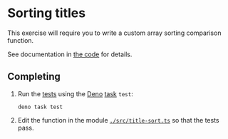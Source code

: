 # Sorting titles

This exercise will require you to write a custom array sorting comparison
function.

See documentation in [the code](./src/title-sort.ts) for details.


## Completing

1. Run the [tests](https://deno.land/manual@v1.20.3/testing) using the
[Deno](https://deno.land/)
[task](https://deno.land/manual@v1.20.3/tools/task_runner) `test`:

    ```
    deno task test
    ```

2. Edit the function in the module [`./src/title-sort.ts`](./src/title-sort.ts)
so that the tests pass.
